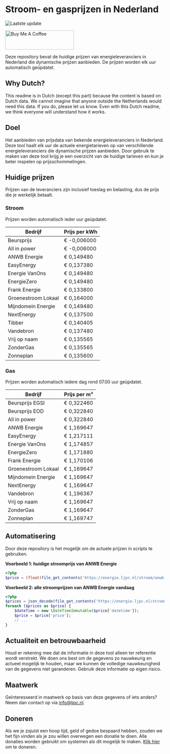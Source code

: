 # Stroom- en gasprijzen in Nederland

![Laatste update](https://img.shields.io/badge/laatste%20update-2025--08--05%2011%3A00%20CET-brightgreen)

<a href="https://www.buymeacoffee.com/Lars-" target="_blank"><img src="https://cdn.buymeacoffee.com/buttons/v2/default-orange.png" alt="Buy Me A Coffee" height="60" style="height: 60px !important;width: 217px !important;" ></a>

Deze repository bevat de huidige prijzen van energieleveranciers in Nederland die dynamische prijzen aanbieden. De prijzen worden elk uur automatisch geüpdatet.

## Why Dutch?

This readme is in Dutch (except this part) because the content is based on Dutch data. We cannot imagine that anyone outside the Netherlands would need this data. If you do, please let us know. Even with this Dutch readme, we think
everyone will understand how it works.

## Doel

Het aanbieden van prijsdata van bekende energieleveranciers in Nederland. Deze tool haalt elk uur de actuele energietarieven op van verschillende energieleveranciers die dynamische prijzen aanbieden. Door gebruik te maken van deze tool
krijg je een overzicht van de huidige tarieven en kun je beter inspelen op prijsschommelingen.

## Huidige prijzen

Prijzen van de leveranciers zijn inclusief toeslag en belasting, dus de prijs die je werkelijk betaalt.

### Stroom

Prijzen worden automatisch ieder uur geüpdatet.

 Bedrijf | Prijs per kWh 
---------|---------------
Beursprijs | € -0,006000
All in power | € -0,006000
ANWB Energie | € 0,149480
EasyEnergy | € 0,137380
Energie VanOns | € 0,149480
EnergieZero | € 0,149480
Frank Energie | € 0,133800
Groenestroom Lokaal | € 0,164000
Mijndomein Energie | € 0,149480
NextEnergy | € 0,137500
Tibber | € 0,140405
Vandebron | € 0,137480
Vrij op naam | € 0,135565
ZonderGas | € 0,135565
Zonneplan | € 0,135600


### Gas

Prijzen worden automatisch iedere dag rond 07.00 uur geüpdatet.

 Bedrijf | Prijs per m³ 
---------|--------------
Beursprijs EGSI | € 0,322460
Beursprijs EOD | € 0,322840
All in power | € 0,322840
ANWB Energie | € 1,169647
EasyEnergy | € 1,217111
Energie VanOns | € 1,174857
EnergieZero | € 1,171880
Frank Energie | € 1,170106
Groenestroom Lokaal | € 1,169647
Mijndomein Energie | € 1,169647
NextEnergy | € 1,169647
Vandebron | € 1,196367
Vrij op naam | € 1,169647
ZonderGas | € 1,169647
Zonneplan | € 1,169747


## Automatisering

Door deze repository is het mogelijk om de actuele prijzen in scripts te gebruiken.

**Voorbeeld 1: huidige stroomprijs van ANWB Energie**

```php
<?php
$price = (float)file_get_contents('https://energie.ljpc.nl/stroom/anwb-energie-nu.txt');

```

**Voorbeeld 2: alle stroomprijzen van ANWB Energie vandaag**

```php
<?php
$prices = json_decode(file_get_contents('https://energie.ljpc.nl/stroom/all-in-power-vandaag.json'),true);
foreach ($prices as $price) {
    $dateTime = new \DateTimeImmutable($price['datetime']);
    $price = $price['price'];
    // ...
}
```

## Actualiteit en betrouwbaarheid

Houd er rekening mee dat de informatie in deze tool alleen ter referentie wordt verstrekt. We doen ons best om de gegevens zo nauwkeurig en actueel mogelijk te houden, maar we kunnen de volledige nauwkeurigheid van de gegevens niet
garanderen. Gebruik deze informatie op eigen risico.

## Maatwerk

Geïnteresseerd in maatwerk op basis van deze gegevens of iets anders? Neem dan contact op
via [info@ljpc.nl](mailto:info@ljpc.nl?subject=Energie%20prijzen).

## Doneren

Als we je zojuist een hoop tijd, geld of gedoe bespaard hebben, zouden we het fijn vinden als je zou willen overwegen een
donatie te doen. Alle donaties worden gebruikt om systemen als dit mogelijk te
maken. [Klik hier](https://www.buymeacoffee.com/Lars-) om te doneren.
